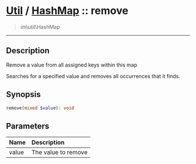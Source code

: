 # [Util](Util.md) / [HashMap](Util-HashMap.md) :: remove
 > im\util\HashMap
____

## Description
Remove a value from all assigned keys within this map

Searches for a specified value and removes all occurrences
that it finds.

## Synopsis
```php
remove(mixed $value): void
```

## Parameters
| Name | Description |
| :--- | :---------- |
| value | The value to remove |
